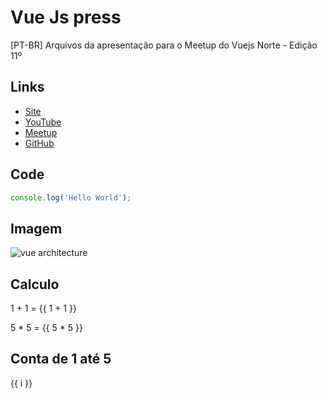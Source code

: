 # Vue Js press
[PT-BR] Arquivos da apresentação para o Meetup do Vuejs Norte - Edição 11º

## Links
- [Site](http://www.vuejsnorte.com.br/)
- [YouTube](https://www.youtube.com/vuejsnorte)
- [Meetup](https://www.meetup.com/pt-BR/Vue-js-Norte/)
- [GitHub](https://github.com/vuejs-norte)

## Code

```js
console.log('Hello World');
```

## Imagem

![vue architecture](https://vuepress.vuejs.org/architecture.png)

## Calculo

1 + 1 = {{ 1 + 1 }}

5 * 5 = {{ 5 * 5 }}

## Conta de 1 até 5

<span v-for="i in 5">{{ i }}</span>

